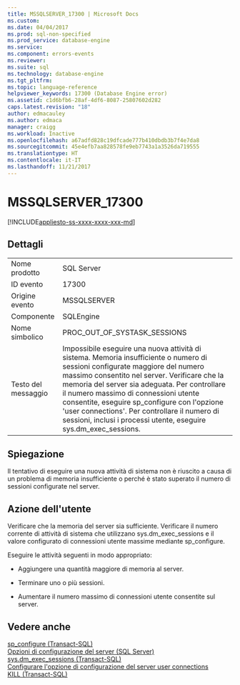 ```yaml
---
title: MSSQLSERVER_17300 | Microsoft Docs
ms.custom: 
ms.date: 04/04/2017
ms.prod: sql-non-specified
ms.prod_service: database-engine
ms.service: 
ms.component: errors-events
ms.reviewer: 
ms.suite: sql
ms.technology: database-engine
ms.tgt_pltfrm: 
ms.topic: language-reference
helpviewer_keywords: 17300 (Database Engine error)
ms.assetid: c1d6bfb6-28af-4df6-8087-25807602d282
caps.latest.revision: "18"
author: edmacauley
ms.author: edmaca
manager: craigg
ms.workload: Inactive
ms.openlocfilehash: a67adfd828c19dfcade777b410dbdb3b7f4e7da8
ms.sourcegitcommit: 45e4efb7aa828578fe9eb7743a1a3526da719555
ms.translationtype: HT
ms.contentlocale: it-IT
ms.lasthandoff: 11/21/2017
---
```

# <a name="mssqlserver17300"></a>MSSQLSERVER_17300
[!INCLUDE[appliesto-ss-xxxx-xxxx-xxx-md](../../includes/appliesto-ss-xxxx-xxxx-xxx-md.md)]
  
## <a name="details"></a>Dettagli  
  
|||  
|-|-|  
|Nome prodotto|SQL Server|  
|ID evento|17300|  
|Origine evento|MSSQLSERVER|  
|Componente|SQLEngine|  
|Nome simbolico|PROC_OUT_OF_SYSTASK_SESSIONS|  
|Testo del messaggio|Impossibile eseguire una nuova attività di sistema. Memoria insufficiente o numero di sessioni configurate maggiore del numero massimo consentito nel server. Verificare che la memoria del server sia adeguata. Per controllare il numero massimo di connessioni utente consentite, eseguire sp_configure con l'opzione 'user connections'. Per controllare il numero di sessioni, inclusi i processi utente, eseguire sys.dm_exec_sessions.|  
  
## <a name="explanation"></a>Spiegazione  
Il tentativo di eseguire una nuova attività di sistema non è riuscito a causa di un problema di memoria insufficiente o perché è stato superato il numero di sessioni configurate nel server.  
  
## <a name="user-action"></a>Azione dell'utente  
Verificare che la memoria del server sia sufficiente. Verificare il numero corrente di attività di sistema che utilizzano sys.dm_exec_sessions e il valore configurato di connessioni utente massime mediante sp_configure.  
  
Eseguire le attività seguenti in modo appropriato:  
  
-   Aggiungere una quantità maggiore di memoria al server.  
  
-   Terminare uno o più sessioni.  
  
-   Aumentare il numero massimo di connessioni utente consentite sul server.  
  
## <a name="see-also"></a>Vedere anche  
[sp_configure &#40;Transact-SQL&#41;](~/relational-databases/system-stored-procedures/sp-configure-transact-sql.md)  
[Opzioni di configurazione del server &#40;SQL Server&#41;](~/database-engine/configure-windows/server-configuration-options-sql-server.md)  
[sys.dm_exec_sessions &#40;Transact-SQL&#41;](~/relational-databases/system-dynamic-management-views/sys-dm-exec-query-stats-transact-sql.md)  
[Configurare l'opzione di configurazione del server user connections](~/database-engine/configure-windows/configure-the-user-connections-server-configuration-option.md)  
[KILL &#40;Transact-SQL&#41;](~/t-sql/language-elements/kill-transact-sql.md)  
  
